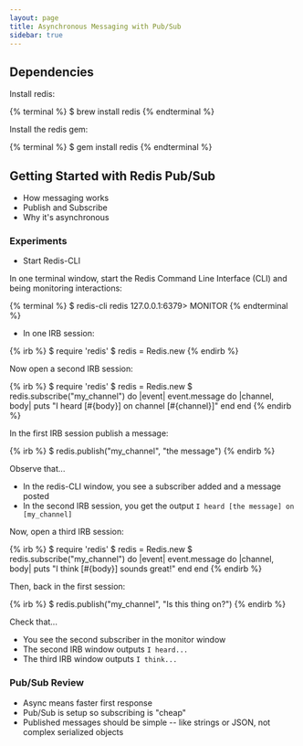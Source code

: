 ```yaml
---
layout: page
title: Asynchronous Messaging with Pub/Sub
sidebar: true
---
```


## Dependencies

Install redis:

{% terminal %}
$ brew install redis
{% endterminal %}

Install the redis gem:

{% terminal %}
$ gem install redis
{% endterminal %}



## Getting Started with Redis Pub/Sub

* How messaging works
* Publish and Subscribe
* Why it's asynchronous

### Experiments

* Start Redis-CLI

In one terminal window, start the Redis Command Line Interface (CLI) and being monitoring interactions:

{% terminal %}
$ redis-cli
redis 127.0.0.1:6379> MONITOR
{% endterminal %}

* In one IRB session:

{% irb %}
$ require 'redis'
$ redis = Redis.new
{% endirb %}

Now open a second IRB session:

{% irb %}
$ require 'redis'
$ redis = Redis.new
$ redis.subscribe("my_channel") do |event|
  event.message do |channel, body|
    puts "I heard [#{body}] on channel [#{channel}]"
  end
end
{% endirb %}

In the first IRB session publish a message:

{% irb %}
$ redis.publish("my_channel", "the message")
{% endirb %}

Observe that...

* In the redis-CLI window, you see a subscriber added and a message posted
* In the second IRB session, you get the output `I heard [the message] on [my_channel]`

Now, open a third IRB session:

{% irb %}
$ require 'redis'
$ redis = Redis.new
$ redis.subscribe("my_channel") do |event|
    event.message do |channel, body|
      puts "I think [#{body}] sounds great!"
    end
  end
{% endirb %}

Then, back in the first session:

{% irb %}
$ redis.publish("my_channel", "Is this thing on?")
{% endirb %}

Check that...

* You see the second subscriber in the monitor window
* The second IRB window outputs `I heard...`
* The third IRB window outputs `I think...`

### Pub/Sub Review

* Async means faster first response
* Pub/Sub is setup so subscribing is "cheap"
* Published messages should be simple -- like strings or JSON, not complex serialized objects
